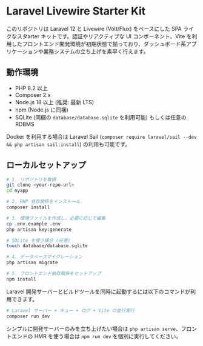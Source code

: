 # Laravel Livewire Starter Kit

このリポジトリは Laravel 12 と Livewire (Volt/Flux) をベースにした SPA ライクなスタarter キットです。認証やリアクティブな UI コンポーネント、Vite を利用したフロントエンド開発環境が初期状態で揃っており、ダッシュボード系アプリケーションや業務システムの立ち上げを素早く行えます。

## 動作環境

- PHP 8.2 以上
- Composer 2.x
- Node.js 18 以上 (推奨: 最新 LTS)
- npm (Node.js に同梱)
- SQLite (同梱の `database/database.sqlite` を利用可能) もしくは任意の RDBMS

Docker を利用する場合は Laravel Sail (`composer require laravel/sail --dev && php artisan sail:install`) の利用も可能です。

## ローカルセットアップ

```bash
# 1. リポジトリを取得
git clone <your-repo-url>
cd myapp

# 2. PHP 依存関係をインストール
composer install

# 3. 環境ファイルを作成し、必要に応じて編集
cp .env.example .env
php artisan key:generate

# SQLite を使う場合 (任意)
touch database/database.sqlite

# 4. データベースマイグレーション
php artisan migrate

# 5. フロントエンド依存関係をセットアップ
npm install
```

Laravel 開発サーバーとビルドツールを同時に起動するには以下のコマンドが利用できます。

```bash
# Laravel サーバー + キュー + ログ + Vite の並行実行
composer run dev
```

シンプルに開発サーバーのみを立ち上げたい場合は `php artisan serve`、フロントエンドの HMR を使う場合は `npm run dev` を個別に実行してください。
